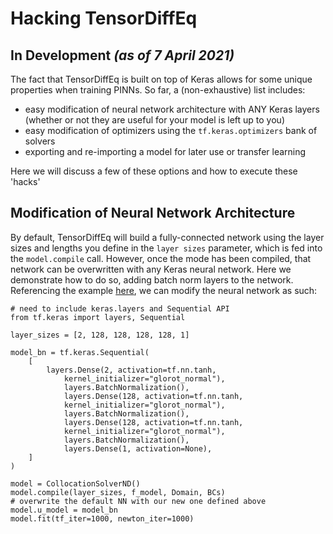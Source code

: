 # Hacking TensorDiffEq

## In Development *(as of 7 April 2021)*
The fact that TensorDiffEq is built on top of Keras allows for some unique properties when training PINNs.
So far, a (non-exhaustive) list includes:
- easy modification of neural network architecture with ANY Keras layers (whether or not they are useful for your model is left up to you)
- easy modification of optimizers using the `tf.keras.optimizers` bank of solvers
- exporting and re-importing a model for later use or transfer learning

Here we will discuss a few of these options and how to execute these 'hacks'

## Modification of Neural Network Architecture 

By default, TensorDiffEq will build a fully-connected network using the layer sizes and lengths you define in 
the `layer sizes` parameter, which is fed into the `model.compile` call. However, once the mode has been compiled,
that network can be overwritten with any Keras neural network. Here we demonstrate how to do so, adding batch norm layers 
to the network. 
Referencing the example [here](../model/compiling-example/index.html), we can modify the neural network as such:


```{code} python
# need to include keras.layers and Sequential API
from tf.keras import layers, Sequential

layer_sizes = [2, 128, 128, 128, 128, 1]

model_bn = tf.keras.Sequential(
    [
        layers.Dense(2, activation=tf.nn.tanh,
            kernel_initializer="glorot_normal"),        
            layers.BatchNormalization(),
            layers.Dense(128, activation=tf.nn.tanh,
            kernel_initializer="glorot_normal"), 
            layers.BatchNormalization(),
            layers.Dense(128, activation=tf.nn.tanh,
            kernel_initializer="glorot_normal"),
            layers.BatchNormalization(),           
            layers.Dense(1, activation=None),
    ]
)

model = CollocationSolverND()
model.compile(layer_sizes, f_model, Domain, BCs)
# overwrite the default NN with our new one defined above
model.u_model = model_bn
model.fit(tf_iter=1000, newton_iter=1000)

```
